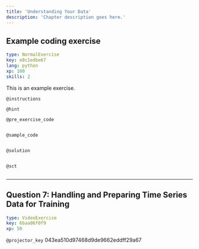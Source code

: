 ```yaml
---
title: 'Understanding Your Data'
description: 'Chapter description goes here.'
---
```


## Example coding exercise

```yaml
type: NormalExercise
key: e8c1edbe67
lang: python
xp: 100
skills: 2
```

This is an example exercise.

`@instructions`


`@hint`


`@pre_exercise_code`
```{python}

```

`@sample_code`
```{python}

```

`@solution`
```{python}

```

`@sct`
```{python}

```

---

## Question 7: Handling and Preparing Time Series Data for Training

```yaml
type: VideoExercise
key: 6baa06f0f9
xp: 50
```

`@projector_key`
043ea510d97468d9de9662eddff29a67
